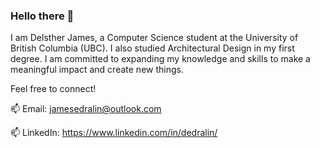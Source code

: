 ### Hello there 👋
I am Delsther James, a Computer Science student at the University of British Columbia (UBC). I also studied Architectural Design in my first degree. I am committed to expanding my knowledge and skills to make a meaningful impact and create new things.

Feel free to connect!

📫 Email: jamesedralin@outlook.com

📫 LinkedIn: https://www.linkedin.com/in/dedralin/

<!--
**jamesedra/jamesedra** is a ✨ _special_ ✨ repository because its `README.md` (this file) appears on your GitHub profile.

Here are some ideas to get you started:

- 🔭 I’m currently working on ...
- 🌱 I’m currently learning ...
- 👯 I’m looking to collaborate on ...
- 🤔 I’m looking for help with ...
- 💬 Ask me about ...
- 📫 How to reach me: ...
- 😄 Pronouns: ...
- ⚡ Fun fact: ...
-->
